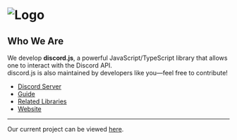 # ![Logo](c)

## Who We Are

We develop **discord.js**, a powerful JavaScript/TypeScript library that allows one to interact with the Discord API.  
discord.js is also maintained by developers like you—feel free to contribute!

- [Discord Server](https://discord.gg/bRCvFy9)
- [Guide](https://discordjs.guide)
- [Related Libraries](https://discord.js.org/#/docs/main/stable/general/welcome)
- [Website](https://discord.js.org)

---

Our current project can be viewed [here](https://github.com/discordjs/discord.js).

